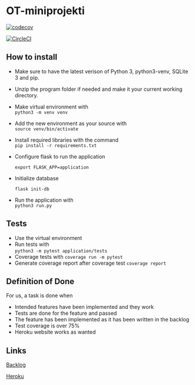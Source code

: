 # OT-miniprojekti 
[![codecov](https://codecov.io/gh/Konsulttiktukka-Consulting/OT-miniprojekti/branch/master/graph/badge.svg)](https://codecov.io/gh/Konsulttiktukka-Consulting/OT-miniprojekti)

[![CircleCI](https://circleci.com/gh/Konsulttiktukka-Consulting/OT-miniprojekti.svg?style=svg)](https://circleci.com/gh/Konsulttiktukka-Consulting/OT-miniprojekti)


## How to install
* Make sure to have the latest verison of Python 3, python3-venv, SQLite 3 and pip. 
* Unzip the program folder if needed and make it your current working directory.
* Make virtual environment with  
`python3 -m venv venv`  
* Add the new environment as your source with  
`source venv/bin/activate`  
* Install required libraries with the command  
`pip install -r requirements.txt`  
* Configure flask to run the application

   `export FLASK_APP=application`
* Initialize database

   `flask init-db`
* Run the application with  
`python3 run.py` 

## Tests
* Use the virtual environment  
* Run tests with  
`python3 -m pytest application/tests`
* Coverage tests with
`coverage run -m pytest`
* Generate coverage report after coverage test
`coverage report`


## Definition of Done

For us, a task is done when  
* Intended features have been implemented and they work  
* Tests are done for the feature and passed  
* The feature has been implemented as it has been written in the backlog
* Test coverage is over 75%
* Heroku website works as wanted


## Links
[Backlog](https://docs.google.com/spreadsheets/d/1Wlm32y41gkM6qK-flYYq2uv-XSGK1AAIOtu35zd_JlQ/edit?usp=sharing)

[Heroku](http://konsulttitukkaconsulting.herokuapp.com/)

